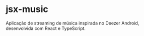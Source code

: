 # jsx-music
Aplicação de streaming de música inspirada no Deezer Android, desenvolvida com React e TypeScript.
